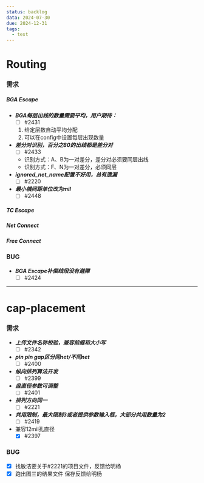 ```yaml
---
status: backlog
data: 2024-07-30
due: 2024-12-31
tags:
  - test
---
```


# Routing
### 需求
##### BGA Escape
- ***BGA每层出线的数量需要平均，用户期待：*** 
	- [ ] #2431
	1. 给定层数自动平均分配
	2. 可以在config中设置每层出现数量
- ***差分对识别，百分之80的出线都是差分对*** 
	- [ ] #2433
	- 识别方式：A、B为一对差分，差分对必须要同层出线
	- 识别方式：F、N为一对差分，必须同层
- ***ignored_net_name配置不好用，总有遗漏*** 
	- [ ] #2220
- ***最小横间距单位改为mil*** 
	- [ ] #2448
##### TC Escape
##### Net Connect
##### Free Connect
### BUG
- ***BGA Escape补偿线段没有避障*** 
	- [ ] #2424

---
# cap-placement
### 需求
- ***上传文件名称校验，兼容前缀和大小写*** 
	- [ ] #2342
- ***pin pin gap区分同net/不同net*** 
	- [ ] #2400
- ***纵向排列算法开发*** 
	- [ ] #2399
- ***盘直径参数可调整*** 
	- [ ] #2401
- ***排列方向同一*** 
	- [ ] #2221
- ***共用限制，最大限制3或者提供参数输入框，大部分共用数量为2*** 
	- [ ] #2419
- 兼容12mil孔直径
	- [x] #2397
### BUG 
- [x] 找敏洁要关于#2221的项目文件，反馈给明杨
- [x] 跑出图三的结果文件 保存反馈给明杨

